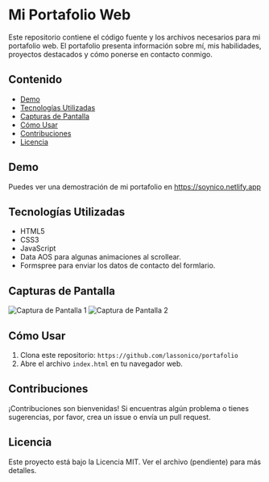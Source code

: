 # Mi Portafolio Web

Este repositorio contiene el código fuente y los archivos necesarios para mi portafolio web. El portafolio presenta información sobre mí, mis habilidades, proyectos destacados y cómo ponerse en contacto conmigo.

## Contenido

- [Demo](#demo)
- [Tecnologías Utilizadas](#tecnologías-utilizadas)
- [Capturas de Pantalla](#capturas-de-pantalla)
- [Cómo Usar](#cómo-usar)
- [Contribuciones](#contribuciones)
- [Licencia](#licencia)

## Demo

Puedes ver una demostración de mi portafolio en https://soynico.netlify.app

## Tecnologías Utilizadas

- HTML5
- CSS3
- JavaScript
- Data AOS para algunas animaciones al scrollear.
- Formspree para enviar los datos de contacto del formlario.

## Capturas de Pantalla

![Captura de Pantalla 1](screenshots/screenshot1.png)
![Captura de Pantalla 2](screenshots/screenshot2.png)

## Cómo Usar

1. Clona este repositorio: `https://github.com/lassonico/portafolio`
2. Abre el archivo `index.html` en tu navegador web.

## Contribuciones

¡Contribuciones son bienvenidas! Si encuentras algún problema o tienes sugerencias, por favor, crea un issue o envía un pull request.

## Licencia

Este proyecto está bajo la Licencia MIT. Ver el archivo (pendiente) para más detalles.
